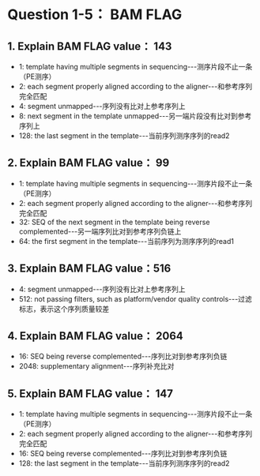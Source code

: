 # Question 1-5： BAM FLAG
## 1. Explain BAM FLAG value： 143
+ 1: template having multiple segments in sequencing---测序片段不止一条（PE测序）
+ 2: each segment properly aligned according to the aligner---和参考序列完全匹配
+ 4: segment unmapped---序列没有比对上参考序列上
+ 8: next segment in the template unmapped---另一端片段没有比对到参考序列上
+ 128: the last segment in the template---当前序列测序序列的read2

## 2. Explain BAM FLAG value： 99
+ 1: template having multiple segments in sequencing---测序片段不止一条（PE测序）
+ 2: each segment properly aligned according to the aligner---和参考序列完全匹配
+ 32: SEQ of the next segment in the template being reverse complemented---另一端序列比对到参考序列负链上
+ 64: the first segment in the template---当前序列为测序序列的read1

## 3. Explain BAM FLAG value：516
+ 4: segment unmapped---序列没有比对上参考序列上
+ 512: not passing filters, such as platform/vendor quality controls---过滤标志，表示这个序列质量较差

## 4. Explain BAM FLAG value： 2064
+ 16: SEQ being reverse complemented---序列比对到参考序列负链
+ 2048: supplementary alignment---序列补充比对

## 5. Explain BAM FLAG value： 147
+ 1: template having multiple segments in sequencing---测序片段不止一条（PE测序）
+ 2: each segment properly aligned according to the aligner---和参考序列完全匹配
+ 16: SEQ being reverse complemented---序列比对到参考序列负链
+ 128: the last segment in the template---当前序列测序序列的read2
